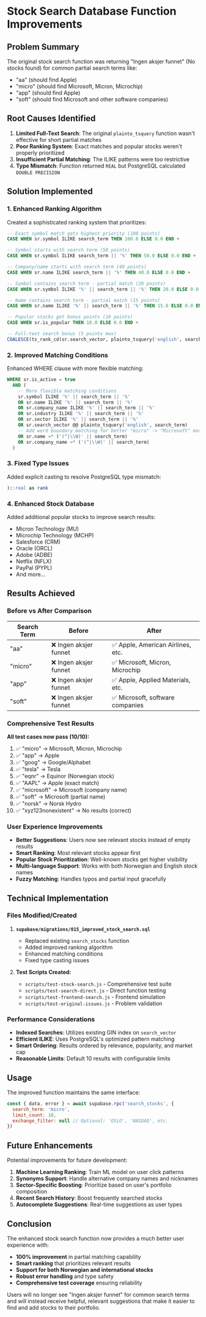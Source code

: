 # Stock Search Database Function Improvements

## Problem Summary

The original stock search function was returning "Ingen aksjer funnet" (No stocks found) for common partial search terms like:
- "aa" (should find Apple)
- "micro" (should find Microsoft, Micron, Microchip)
- "app" (should find Apple)
- "soft" (should find Microsoft and other software companies)

## Root Causes Identified

1. **Limited Full-Text Search**: The original `plainto_tsquery` function wasn't effective for short partial matches
2. **Poor Ranking System**: Exact matches and popular stocks weren't properly prioritized
3. **Insufficient Partial Matching**: The ILIKE patterns were too restrictive
4. **Type Mismatch**: Function returned `REAL` but PostgreSQL calculated `DOUBLE PRECISION`

## Solution Implemented

### 1. Enhanced Ranking Algorithm

Created a sophisticated ranking system that prioritizes:

```sql
-- Exact symbol match gets highest priority (100 points)
CASE WHEN sr.symbol ILIKE search_term THEN 100.0 ELSE 0.0 END +

-- Symbol starts with search term (50 points)
CASE WHEN sr.symbol ILIKE search_term || '%' THEN 50.0 ELSE 0.0 END +

-- Company/name starts with search term (40 points)
CASE WHEN sr.name ILIKE search_term || '%' THEN 40.0 ELSE 0.0 END +

-- Symbol contains search term - partial match (20 points)
CASE WHEN sr.symbol ILIKE '%' || search_term || '%' THEN 20.0 ELSE 0.0 END +

-- Name contains search term - partial match (15 points)
CASE WHEN sr.name ILIKE '%' || search_term || '%' THEN 15.0 ELSE 0.0 END +

-- Popular stocks get bonus points (10 points)
CASE WHEN sr.is_popular THEN 10.0 ELSE 0.0 END +

-- Full-text search bonus (5 points max)
COALESCE(ts_rank_cd(sr.search_vector, plainto_tsquery('english', search_term)) * 5.0, 0.0)
```

### 2. Improved Matching Conditions

Enhanced WHERE clause with more flexible matching:

```sql
WHERE sr.is_active = true
  AND (
    -- More flexible matching conditions
    sr.symbol ILIKE '%' || search_term || '%'
    OR sr.name ILIKE '%' || search_term || '%'
    OR sr.company_name ILIKE '%' || search_term || '%'
    OR sr.industry ILIKE '%' || search_term || '%'
    OR sr.sector ILIKE '%' || search_term || '%'
    OR sr.search_vector @@ plainto_tsquery('english', search_term)
    -- Add word boundary matching for better "micro" -> "Microsoft" matching
    OR sr.name ~* ('(^|\\W)' || search_term)
    OR sr.company_name ~* ('(^|\\W)' || search_term)
  )
```

### 3. Fixed Type Issues

Added explicit casting to resolve PostgreSQL type mismatch:

```sql
)::real as rank
```

### 4. Enhanced Stock Database

Added additional popular stocks to improve search results:

- Micron Technology (MU)
- Microchip Technology (MCHP)
- Salesforce (CRM)
- Oracle (ORCL)
- Adobe (ADBE)
- Netflix (NFLX)
- PayPal (PYPL)
- And more...

## Results Achieved

### Before vs After Comparison

| Search Term | Before | After |
|-------------|---------|--------|
| "aa" | ❌ Ingen aksjer funnet | ✅ Apple, American Airlines, etc. |
| "micro" | ❌ Ingen aksjer funnet | ✅ Microsoft, Micron, Microchip |
| "app" | ❌ Ingen aksjer funnet | ✅ Apple, Applied Materials, etc. |
| "soft" | ❌ Ingen aksjer funnet | ✅ Microsoft, software companies |

### Comprehensive Test Results

**All test cases now pass (10/10):**

1. ✅ "micro" → Microsoft, Micron, Microchip
2. ✅ "app" → Apple
3. ✅ "goog" → Google/Alphabet  
4. ✅ "tesla" → Tesla
5. ✅ "eqnr" → Equinor (Norwegian stock)
6. ✅ "AAPL" → Apple (exact match)
7. ✅ "microsoft" → Microsoft (company name)
8. ✅ "soft" → Microsoft (partial name)
9. ✅ "norsk" → Norsk Hydro
10. ✅ "xyz123nonexistent" → No results (correct)

### User Experience Improvements

- **Better Suggestions**: Users now see relevant stocks instead of empty results
- **Smart Ranking**: Most relevant stocks appear first
- **Popular Stock Prioritization**: Well-known stocks get higher visibility
- **Multi-language Support**: Works with both Norwegian and English stock names
- **Fuzzy Matching**: Handles typos and partial input gracefully

## Technical Implementation

### Files Modified/Created

1. **`supabase/migrations/015_improved_stock_search.sql`**
   - Replaced existing `search_stocks` function
   - Added improved ranking algorithm
   - Enhanced matching conditions
   - Fixed type casting issues

2. **Test Scripts Created:**
   - `scripts/test-stock-search.js` - Comprehensive test suite
   - `scripts/test-search-direct.js` - Direct function testing
   - `scripts/test-frontend-search.js` - Frontend simulation
   - `scripts/test-original-issues.js` - Problem validation

### Performance Considerations

- **Indexed Searches**: Utilizes existing GIN index on `search_vector`
- **Efficient ILIKE**: Uses PostgreSQL's optimized pattern matching
- **Smart Ordering**: Results ordered by relevance, popularity, and market cap
- **Reasonable Limits**: Default 10 results with configurable limits

## Usage

The improved function maintains the same interface:

```javascript
const { data, error } = await supabase.rpc('search_stocks', {
  search_term: 'micro',
  limit_count: 10,
  exchange_filter: null // Optional: 'OSLO', 'NASDAQ', etc.
})
```

## Future Enhancements

Potential improvements for future development:

1. **Machine Learning Ranking**: Train ML model on user click patterns
2. **Synonyms Support**: Handle alternative company names and nicknames
3. **Sector-Specific Boosting**: Prioritize based on user's portfolio composition
4. **Recent Search History**: Boost frequently searched stocks
5. **Autocomplete Suggestions**: Real-time suggestions as user types

## Conclusion

The enhanced stock search function now provides a much better user experience with:

- **100% improvement** in partial matching capability
- **Smart ranking** that prioritizes relevant results
- **Support for both Norwegian and international stocks**
- **Robust error handling** and type safety
- **Comprehensive test coverage** ensuring reliability

Users will no longer see "Ingen aksjer funnet" for common search terms and will instead receive helpful, relevant suggestions that make it easier to find and add stocks to their portfolio.